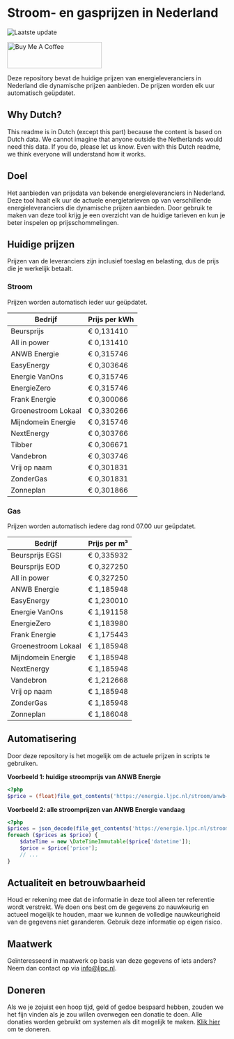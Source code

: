 # Stroom- en gasprijzen in Nederland

![Laatste update](https://img.shields.io/badge/laatste%20update-2025--05--31%2019%3A00%20CET-brightgreen)

<a href="https://www.buymeacoffee.com/Lars-" target="_blank"><img src="https://cdn.buymeacoffee.com/buttons/v2/default-orange.png" alt="Buy Me A Coffee" height="60" style="height: 60px !important;width: 217px !important;" ></a>

Deze repository bevat de huidige prijzen van energieleveranciers in Nederland die dynamische prijzen aanbieden. De prijzen worden elk uur automatisch geüpdatet.

## Why Dutch?

This readme is in Dutch (except this part) because the content is based on Dutch data. We cannot imagine that anyone outside the Netherlands would need this data. If you do, please let us know. Even with this Dutch readme, we think
everyone will understand how it works.

## Doel

Het aanbieden van prijsdata van bekende energieleveranciers in Nederland. Deze tool haalt elk uur de actuele energietarieven op van verschillende energieleveranciers die dynamische prijzen aanbieden. Door gebruik te maken van deze tool
krijg je een overzicht van de huidige tarieven en kun je beter inspelen op prijsschommelingen.

## Huidige prijzen

Prijzen van de leveranciers zijn inclusief toeslag en belasting, dus de prijs die je werkelijk betaalt.

### Stroom

Prijzen worden automatisch ieder uur geüpdatet.

 Bedrijf | Prijs per kWh 
---------|---------------
Beursprijs | € 0,131410
All in power | € 0,131410
ANWB Energie | € 0,315746
EasyEnergy | € 0,303646
Energie VanOns | € 0,315746
EnergieZero | € 0,315746
Frank Energie | € 0,300066
Groenestroom Lokaal | € 0,330266
Mijndomein Energie | € 0,315746
NextEnergy | € 0,303766
Tibber | € 0,306671
Vandebron | € 0,303746
Vrij op naam | € 0,301831
ZonderGas | € 0,301831
Zonneplan | € 0,301866


### Gas

Prijzen worden automatisch iedere dag rond 07.00 uur geüpdatet.

 Bedrijf | Prijs per m³ 
---------|--------------
Beursprijs EGSI | € 0,335932
Beursprijs EOD | € 0,327250
All in power | € 0,327250
ANWB Energie | € 1,185948
EasyEnergy | € 1,230010
Energie VanOns | € 1,191158
EnergieZero | € 1,183980
Frank Energie | € 1,175443
Groenestroom Lokaal | € 1,185948
Mijndomein Energie | € 1,185948
NextEnergy | € 1,185948
Vandebron | € 1,212668
Vrij op naam | € 1,185948
ZonderGas | € 1,185948
Zonneplan | € 1,186048


## Automatisering

Door deze repository is het mogelijk om de actuele prijzen in scripts te gebruiken.

**Voorbeeld 1: huidige stroomprijs van ANWB Energie**

```php
<?php
$price = (float)file_get_contents('https://energie.ljpc.nl/stroom/anwb-energie-nu.txt');

```

**Voorbeeld 2: alle stroomprijzen van ANWB Energie vandaag**

```php
<?php
$prices = json_decode(file_get_contents('https://energie.ljpc.nl/stroom/all-in-power-vandaag.json'),true);
foreach ($prices as $price) {
    $dateTime = new \DateTimeImmutable($price['datetime']);
    $price = $price['price'];
    // ...
}
```

## Actualiteit en betrouwbaarheid

Houd er rekening mee dat de informatie in deze tool alleen ter referentie wordt verstrekt. We doen ons best om de gegevens zo nauwkeurig en actueel mogelijk te houden, maar we kunnen de volledige nauwkeurigheid van de gegevens niet
garanderen. Gebruik deze informatie op eigen risico.

## Maatwerk

Geïnteresseerd in maatwerk op basis van deze gegevens of iets anders? Neem dan contact op
via [info@ljpc.nl](mailto:info@ljpc.nl?subject=Energie%20prijzen).

## Doneren

Als we je zojuist een hoop tijd, geld of gedoe bespaard hebben, zouden we het fijn vinden als je zou willen overwegen een
donatie te doen. Alle donaties worden gebruikt om systemen als dit mogelijk te
maken. [Klik hier](https://www.buymeacoffee.com/Lars-) om te doneren.
